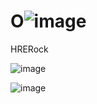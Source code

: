# O![image](https://github.com/user-attachments/assets/070c2c8d-27f5-40b7-b416-a81d7445d6aa)
HRERock

![image](https://github.com/user-attachments/assets/1168a681-f2d2-4ec6-9e3c-261c491793bf)

![image](https://github.com/user-attachments/assets/dd3957bf-0aa7-4467-936b-1ed14a009064)
